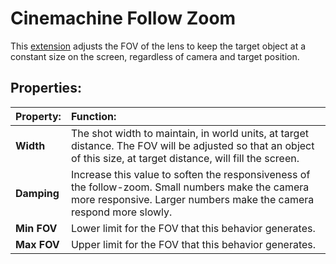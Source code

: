 # Cinemachine Follow Zoom

This [extension](ProceduralMotion.md#extensions) adjusts the FOV of the lens to keep the target object at a constant size on the screen, regardless of camera and target position.

## Properties:

| **Property:** | **Function:** |
|:---|:---|
| __Width__ | The shot width to maintain, in world units, at target distance. The FOV will be adjusted so that an object of this size, at target distance, will fill the screen. |
| __Damping__ | Increase this value to soften the responsiveness of the follow-zoom. Small numbers make the camera more responsive. Larger numbers make the camera respond more slowly.  |
| __Min FOV__ | Lower limit for the FOV that this behavior generates. |
| __Max FOV__ | Upper limit for the FOV that this behavior generates. |

